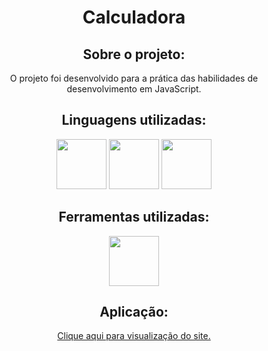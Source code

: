 <h1 align="center">Calculadora</h1>
<div align="center">
  <h2>Sobre o projeto:</h2>
  <p>O projeto foi desenvolvido para a prática das habilidades de desenvolvimento em JavaScript.</p>
</div>
<div align="center">
  <h2>Linguagens utilizadas:</h2>
  <img height="80em" src="https://cdn.jsdelivr.net/gh/devicons/devicon@latest/icons/html5/html5-original.svg" />
  <img height="80em" src="https://cdn.jsdelivr.net/gh/devicons/devicon@latest/icons/css3/css3-original.svg" />
  <img height="80em" src="https://cdn.jsdelivr.net/gh/devicons/devicon@latest/icons/javascript/javascript-original.svg" />

</div>
<div align="center">
  <h2>Ferramentas utilizadas:</h2>
  <img height="80em" src="https://cdn.jsdelivr.net/gh/devicons/devicon@latest/icons/vscode/vscode-original.svg" />
</div>
<div align="center">
  <h2>Aplicação:</h2>
  <a href="https://mariabeatrizbc.github.io/Calculadora/" target="_blank">Clique aqui para visualização do site.</a>
  <br>
  <br>
</div>
